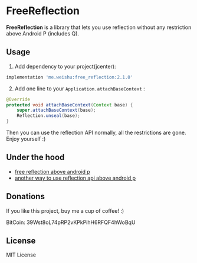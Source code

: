# FreeReflection

**FreeReflection** is a library that lets you use reflection without any restriction above Android P (includes Q).

## Usage

1. Add dependency to your project(jcenter):

```gradle
implementation 'me.weishu:free_reflection:2.1.0'
```

2. Add one line to your `Application.attachBaseContext` :

```java
@Override
protected void attachBaseContext(Context base) {
    super.attachBaseContext(base);
    Reflection.unseal(base);
}
```

Then you can use the reflection API normally, all the restrictions are gone. Enjoy yourself :)

## Under the hood

- [free reflection above android p](http://weishu.me/2018/06/07/free-reflection-above-android-p/)
- [another way to use reflection api above android p](http://weishu.me/2019/03/16/another-free-reflection-above-android-p/)

## Donations

If you like this project, buy me a cup of coffee! :)

BitCoin: 39Wst8oL74pRP2vKPkPihH6RFQF4hWoBqU

## License

MIT License



